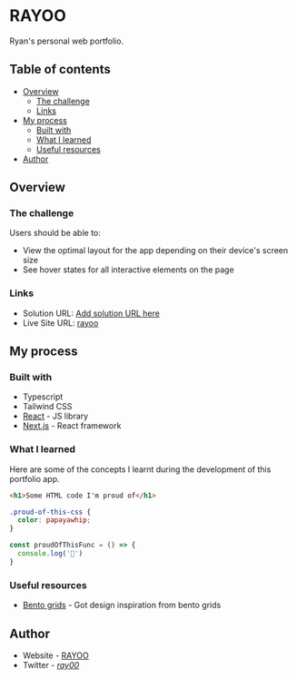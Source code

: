 # RAYOO

Ryan's personal web portfolio.

## Table of contents

- [Overview](#overview)
  - [The challenge](#the-challenge)
  - [Links](#links)
- [My process](#my-process)
  - [Built with](#built-with)
  - [What I learned](#what-i-learned)
  - [Useful resources](#useful-resources)
- [Author](#author)

## Overview

### The challenge

Users should be able to:

- View the optimal layout for the app depending on their device's screen size
- See hover states for all interactive elements on the page

### Links

- Solution URL: [Add solution URL here](https://your-solution-url.com)
- Live Site URL: [rayoo](https://ray00.vercel.app)

## My process

### Built with

- Typescript
- Tailwind CSS
- [React](https://reactjs.org/) - JS library
- [Next.js](https://nextjs.org/) - React framework

### What I learned

Here are some of the concepts I learnt during the development of this portfolio app.


```html
<h1>Some HTML code I'm proud of</h1>
```
```css
.proud-of-this-css {
  color: papayawhip;
}
```
```js
const proudOfThisFunc = () => {
  console.log('🎉')
}
```

### Useful resources

- [Bento grids](https://bentogrids.com/) - Got design inspiration from bento grids

## Author

- Website - [RAYOO](https://ray00.vercel.app/)
- Twitter - [_ray00_](https://www.twitter.com/_ray00_)

